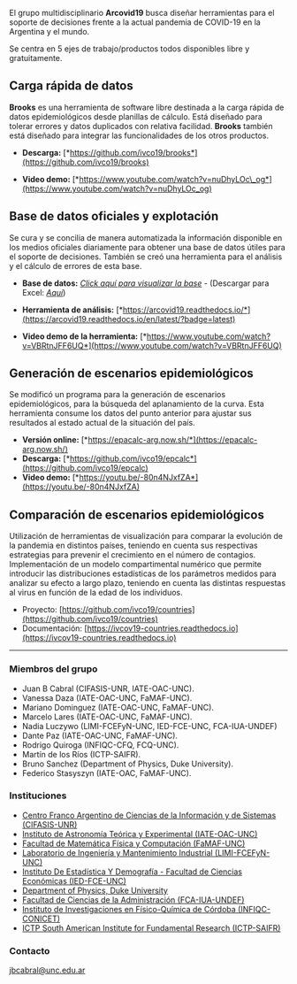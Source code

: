 
El grupo multidisciplinario **Arcovid19** busca diseñar herramientas
para el soporte de decisiones frente a la actual pandemia de COVID-19 en
la Argentina y el mundo.

Se centra en 5 ejes de trabajo/productos todos disponibles libre y
gratuitamente.

Carga rápida de datos 
----------------------

**Brooks** es una herramienta de software libre destinada a la carga
rápida de datos epidemiológicos desde planillas de cálculo. Está
diseñado para tolerar errores y datos duplicados con relativa facilidad.
**Brooks** también está diseñado para integrar las funcionalidades de
los otros productos.

-   **Descarga:** [*https://github.com/ivco19/brooks*](https://github.com/ivco19/brooks)

-   **Video demo:** [*https://www.youtube.com/watch?v=nuDhyLOc\_og*](https://www.youtube.com/watch?v=nuDhyLOc_og)

Base de datos oficiales y explotación
-------------------------------------

Se cura y se concilia de manera automatizada la información disponible
en los medios oficiales diariamente para obtener una base de datos
útiles para el soporte de decisiones. También se creó una herramienta
para el análisis y el cálculo de errores de esta base.

-   **Base de datos:** [*Click aquí para visualizar la base*](https://docs.google.com/spreadsheets/d/e/2PACX-1vTfinng5SDBH9RSJMHJk28dUlW3VVSuvqaBSGzU-fYRTVLCzOkw1MnY17L2tWsSOppHB96fr21Ykbyv/pub) -
    (Descargar para Excel: [*Aquí*](https://github.com/ivco19/libs/raw/master/databases/cases.xlsx))

-   **Herramienta de análisis:**
    [*https://arcovid19.readthedocs.io/*](https://arcovid19.readthedocs.io/en/latest/?badge=latest)

-   **Video demo de la herramienta:**
    [*https://www.youtube.com/watch?v=VBRtnJFF6UQ*](https://www.youtube.com/watch?v=VBRtnJFF6UQ)

Generación de escenarios epidemiológicos
----------------------------------------

Se modificó un programa para la generación de escenarios
epidemiológicos, para la búsqueda del aplanamiento de la curva. Esta
herramienta consume los datos del punto anterior para ajustar sus
resultados al estado actual de la situación del país.

-   **Versión online:** [*https://epacalc-arg.now.sh/*](https://epacalc-arg.now.sh/)
-   **Descarga:**
    [*https://github.com/ivco19/epcalc*](https://github.com/ivco19/epcalc)
-   **Video demo:**
    [*https://youtu.be/-80n4NJxfZA*](https://youtu.be/-80n4NJxfZA)


Comparación de escenarios epidemiológicos
-----------------------------------------

Utilización de herramientas de visualización para comparar la evolución
de la pandemia en distintos países, teniendo en cuenta sus respectivas
estrategias para prevenir el crecimiento en el número de contagios.
Implementación de un modelo compartimental numérico que permite
introducir las distribuciones estadísticas de los parámetros medidos
para analizar su efecto a largo plazo, teniendo en cuenta las distintas
respuestas al virus en función de la edad de los individuos.

- Proyecto: [https://github.com/ivco19/countries](https://github.com/ivco19/countries)
- Documentación: [https://ivcov19-countries.readthedocs.io](https://ivcov19-countries.readthedocs.io)

----

### Miembros del grupo

-   Juan B Cabral (CIFASIS-UNR, IATE-OAC-UNC).
-   Vanessa Daza (IATE-OAC-UNC, FaMAF-UNC).
-   Mariano Dominguez (IATE-OAC-UNC, FaMAF-UNC).
-   Marcelo Lares (IATE-OAC-UNC, FaMAF-UNC).
-   Nadia Luczywo (LIMI-FCEFyN-UNC, IED-FCE-UNC, FCA-IUA-UNDEF)
-   Dante Paz (IATE-OAC-UNC, FaMAF-UNC).
-   Rodrigo Quiroga (INFIQC-CFQ, FCQ-UNC).
-   Martín de los Ríos (ICTP-SAIFR).
-   Bruno Sanchez (Department of Physics, Duke University).
-   Federico Stasyszyn (IATE-OAC, FaMAF-UNC).

### Instituciones

-   [Centro Franco Argentino de Ciencias de la Información y de Sistemas (CIFASIS-UNR)](https://www.cifasis-conicet.gov.ar/)
-   [Instituto de Astronomía Teórica y Experimental (IATE-OAC-UNC)](http://iate.oac.uncor.edu/)
-   [Facultad de Matemática Física y Computación (FaMAF-UNC)](https://www.famaf.unc.edu.ar/)
-   [Laboratorio de Ingeniería y Mantenimiento Industrial
    (LIMI-FCEFyN-UNC)](https://fcefyn.unc.edu.ar/facultad/secretarias/extension/prosecretaria-de-vinculacion-tecnologica/centro-de-transferencia-y-servicios/centro-de-vinculacion-del-centro-de-asesoramiento-matematico-a-procesos-organizacionales/)
-   [Instituto De Estadística Y Demografía - Facultad de Ciencias Económicas (IED-FCE-UNC)](http://www.eco.unc.edu.ar/instituto-de-estadistica-y-demografia)
-   [Department of Physics, Duke University](https://phy.duke.edu/)
-   [Facultad de Ciencias de la Administración (FCA-IUA-UNDEF)](https://www.iua.edu.ar/)
-   [Instituto de Investigaciones en Físico-Química de Córdoba (INFIQC-CONICET)](http://infiqc-fcq.psi.unc.edu.ar/)
-   [ICTP South American Institute for Fundamental Research (ICTP-SAIFR)](https://www.ictp-saifr.org/)

### Contacto

[jbcabral@unc.edu.ar](jbcabral@unc.edu.ar)

